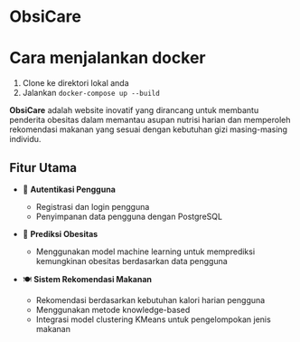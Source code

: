 # ObsiCare

# Cara menjalankan docker
1. Clone ke direktori lokal anda
2. Jalankan ```docker-compose up --build```

**ObsiCare** adalah website inovatif yang dirancang untuk membantu penderita obesitas dalam memantau asupan nutrisi harian dan memperoleh rekomendasi makanan yang sesuai dengan kebutuhan gizi  masing-masing individu.

## Fitur Utama

- 🔐 **Autentikasi Pengguna**
  - Registrasi dan login pengguna
  - Penyimpanan data pengguna dengan PostgreSQL

- 🧠 **Prediksi Obesitas**
  - Menggunakan model machine learning untuk memprediksi kemungkinan obesitas berdasarkan data pengguna

- 🍽️ **Sistem Rekomendasi Makanan**
  - Rekomendasi berdasarkan kebutuhan kalori harian pengguna
  - Menggunakan metode knowledge-based
  - Integrasi model clustering KMeans untuk pengelompokan jenis makanan
